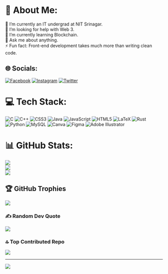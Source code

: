 # 💫 About Me:
🔭 I’m currently an IT undergrad at NIT Srinagar.<br>🤝 I’m looking for help with Web 3.<br>🌱 I’m currently learning Blockchain.<br>💬 Ask me about anything.<br>⚡ Fun fact: Front-end development takes much more than writing clean code.


## 🌐 Socials:
[![Facebook](https://img.shields.io/badge/Facebook-%231877F2.svg?logo=Facebook&logoColor=white)](https://facebook.com/Tushar.Verma.0101) [![Instagram](https://img.shields.io/badge/Instagram-%23E4405F.svg?logo=Instagram&logoColor=white)](https://instagram.com/tushar_v01) [![Twitter](https://img.shields.io/badge/Twitter-%231DA1F2.svg?logo=Twitter&logoColor=white)](https://twitter.com/@tusharverma_) 

# 💻 Tech Stack:
![C](https://img.shields.io/badge/c-%2300599C.svg?style=for-the-badge&logo=c&logoColor=white) ![C++](https://img.shields.io/badge/c++-%2300599C.svg?style=for-the-badge&logo=c%2B%2B&logoColor=white) ![CSS3](https://img.shields.io/badge/css3-%231572B6.svg?style=for-the-badge&logo=css3&logoColor=white) ![Java](https://img.shields.io/badge/java-%23ED8B00.svg?style=for-the-badge&logo=java&logoColor=white) ![JavaScript](https://img.shields.io/badge/javascript-%23323330.svg?style=for-the-badge&logo=javascript&logoColor=%23F7DF1E) ![HTML5](https://img.shields.io/badge/html5-%23E34F26.svg?style=for-the-badge&logo=html5&logoColor=white) ![LaTeX](https://img.shields.io/badge/latex-%23008080.svg?style=for-the-badge&logo=latex&logoColor=white) ![Rust](https://img.shields.io/badge/rust-%23000000.svg?style=for-the-badge&logo=rust&logoColor=white) ![Python](https://img.shields.io/badge/python-3670A0?style=for-the-badge&logo=python&logoColor=ffdd54) ![MySQL](https://img.shields.io/badge/mysql-%2300f.svg?style=for-the-badge&logo=mysql&logoColor=white) ![Canva](https://img.shields.io/badge/Canva-%2300C4CC.svg?style=for-the-badge&logo=Canva&logoColor=white) 	![Figma](https://img.shields.io/badge/figma-%23F24E1E.svg?style=for-the-badge&logo=figma&logoColor=white) ![Adobe Illustrator](https://img.shields.io/badge/adobeillustrator-%23FF9A00.svg?style=for-the-badge&logo=adobeillustrator&logoColor=white)
# 📊 GitHub Stats:
![](https://github-readme-stats.vercel.app/api?username=tusharv01&theme=chartreuse-dark&hide_border=true&include_all_commits=false&count_private=true)<br/>
![](https://github-readme-streak-stats.herokuapp.com/?user=tusharv01&theme=chartreuse-dark&hide_border=true)<br/>
![](https://github-readme-stats.vercel.app/api/top-langs/?username=tusharv01&theme=chartreuse-dark&hide_border=true&include_all_commits=false&count_private=true&layout=compact)

## 🏆 GitHub Trophies
![](https://github-profile-trophy.vercel.app/?username=tusharv01&theme=onedark&no-frame=false&no-bg=false&margin-w=4)

### ✍️ Random Dev Quote
![](https://quotes-github-readme.vercel.app/api?type=horizontal&theme=tokyonight)

### 🔝 Top Contributed Repo
![](https://github-contributor-stats.vercel.app/api?username=tusharv01&limit=5&theme=dracula&combine_all_yearly_contributions=true)

---
[![](https://visitcount.itsvg.in/api?id=tusharv01&icon=2&color=4)](https://visitcount.itsvg.in)

<!-- Proudly created with GPRM ( https://gprm.itsvg.in ) -->
